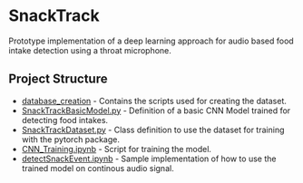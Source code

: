 # SnackTrack

Prototype implementation of a deep learning approach for audio based food intake detection using a throat microphone.

## Project Structure

- [database_creation](./database_creation) - Contains the scripts used for creating the dataset.
- [SnackTrackBasicModel.py](./SnackTrackBasicModel.py) - Definition of a basic CNN Model trained for detecting food intakes.
- [SnackTrackDataset.py](./SnackTrackDataset.py) - Class definition to use the dataset for training with the pytorch package.
- [CNN_Training.ipynb](./CNN_Training.ipynb) - Script for training the model.
- [detectSnackEvent.ipynb](./detectSnackEvent.ipynb) - Sample implementation of how to use the trained model on continous audio signal.